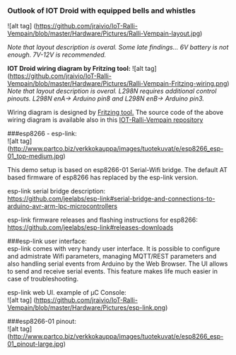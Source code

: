 ### Outlook of IOT Droid with equipped bells and whistles

![alt tag] (https://github.com/jraivio/IoT-Ralli-Vempain/blob/master/Hardware/Pictures/Ralli-Vempain-layout.jpg)

_Note that layout description is overal. Some late findings... 6V battery is not enough. 7V-12V is recommended._    

**IOT Droid wiring diagram by Fritzing tool:**
![alt tag] (https://github.com/jraivio/IoT-Ralli-Vempain/blob/master/Hardware/Pictures/Ralli-Vempain-Fritzing-wiring.png)
_Note that layout description is overal. L298N requires additional control pinouts. L298N enA-> Arduino pin8 and L298N enB-> Arduino pin3._    

Wiring diagram is designed by [Fritzing tool.](http://fritzing.org/home/) The source code of the above wiring diagram is available also in this [IOT-Ralli-Vempain repository](https://github.com/jraivio/IoT-Ralli-Vempain/blob/master/Hardware/Rally_Droid2.fzz)




###esp8266 - esp-link:    
![alt tag] (http://www.partco.biz/verkkokauppa/images/tuotekuvat/e/esp8266_esp-01_top-medium.jpg)

This demo setup is based on esp8266-01 Serial-Wifi bridge. The default AT based firmware of esp8266 has replaced by the esp-link version.

esp-link serial bridge description:    
https://github.com/jeelabs/esp-link#serial-bridge-and-connections-to-arduino-avr-arm-lpc-microcontrollers

esp-link firmware releases and flashing instructions for esp8266:     
https://github.com/jeelabs/esp-link#releases-downloads

###esp-link user interface:   
esp-link comes with very handy user interface. It is possible to configure and admistrate Wifi parameters, managing MQTT/REST parameters and also handling serial events from Arduino by the Web Browser. The UI allows to send and receive serial events. This feature makes life much easier in case of troubleshooting.    

esp-link web UI. example of μC Console:    
![alt tag] (https://github.com/jraivio/IoT-Ralli-Vempain/blob/master/Hardware/Pictures/esp-link.png)    



###esp8266-01 pinout:   
![alt tag] (http://www.partco.biz/verkkokauppa/images/tuotekuvat/e/esp8266_esp-01_pinout-large.jpg)


